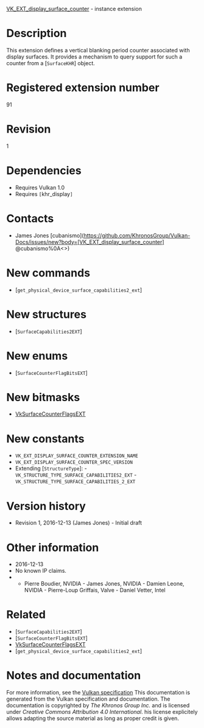[VK_EXT_display_surface_counter](https://www.khronos.org/registry/vulkan/specs/1.3-extensions/man/html/VK_EXT_display_surface_counter.html) - instance extension

# Description
This extension defines a vertical blanking period counter associated with
display surfaces.
It provides a mechanism to query support for such a counter from a
[`SurfaceKHR`] object.

# Registered extension number
91

# Revision
1

# Dependencies
- Requires Vulkan 1.0
- Requires `[`khr_display`]`

# Contacts
- James Jones [cubanismo](https://github.com/KhronosGroup/Vulkan-Docs/issues/new?body=[VK_EXT_display_surface_counter] @cubanismo%0A<<Here describe the issue or question you have about the VK_EXT_display_surface_counter extension>>)

# New commands
- [`get_physical_device_surface_capabilities2_ext`]

# New structures
- [`SurfaceCapabilities2EXT`]

# New enums
- [`SurfaceCounterFlagBitsEXT`]

# New bitmasks
- [VkSurfaceCounterFlagsEXT]()

# New constants
- `VK_EXT_DISPLAY_SURFACE_COUNTER_EXTENSION_NAME`
- `VK_EXT_DISPLAY_SURFACE_COUNTER_SPEC_VERSION`
- Extending [`StructureType`]:  - `VK_STRUCTURE_TYPE_SURFACE_CAPABILITIES2_EXT`  - `VK_STRUCTURE_TYPE_SURFACE_CAPABILITIES_2_EXT`

# Version history
- Revision 1, 2016-12-13 (James Jones)  - Initial draft

# Other information
* 2016-12-13
* No known IP claims.
*   - Pierre Boudier, NVIDIA  - James Jones, NVIDIA  - Damien Leone, NVIDIA  - Pierre-Loup Griffais, Valve  - Daniel Vetter, Intel

# Related
- [`SurfaceCapabilities2EXT`]
- [`SurfaceCounterFlagBitsEXT`]
- [VkSurfaceCounterFlagsEXT]()
- [`get_physical_device_surface_capabilities2_ext`]

# Notes and documentation
For more information, see the [Vulkan specification](https://www.khronos.org/registry/vulkan/specs/1.3-extensions/html/vkspec.html)
This documentation is generated from the Vulkan specification and documentation.
The documentation is copyrighted by *The Khronos Group Inc.* and is licensed under *Creative Commons Attribution 4.0 International*.
his license explicitely allows adapting the source material as long as proper credit is given.
        